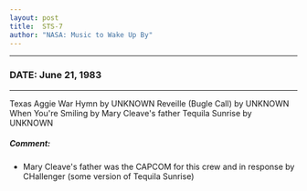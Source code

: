 ```yaml
---
layout: post
title:  STS-7
author: "NASA: Music to Wake Up By"
---
```


----
### DATE: June 21, 1983
----
Texas Aggie War Hymn by UNKNOWN
Reveille (Bugle Call) by UNKNOWN
When You're Smiling by Mary Cleave's father
Tequila Sunrise by UNKNOWN

##### Comment:
* Mary Cleave's father was the CAPCOM for this crew
and in response by CHallenger (some version of Tequila Sunrise)
